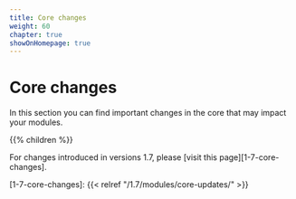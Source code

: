 ```yaml
---
title: Core changes
weight: 60
chapter: true
showOnHomepage: true
---
```


# Core changes

In this section you can find important changes in the core that may impact your modules.

{{% children %}}

For changes introduced in versions 1.7, please [visit this page][1-7-core-changes].

[1-7-core-changes]: {{< relref "/1.7/modules/core-updates/" >}}